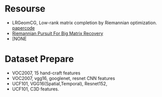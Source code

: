 # Resourse
- LRGeomCG, Low-rank matrix completion by Riemannian optimization. [paper](http://www.unige.ch/math/vandereycken/bibtexbrowser.php?key=Vandereycken_2013&bib=my_pubs.bib)[code](http://www.unige.ch/math/vandereycken/software/RiemannianMatrixCompletion_31Jun2014.zip)
- [Riemannian Pursuit For Big Matrix Recovery](http://www.tanmingkui.com/uploads/2/9/6/5/29654919/rp_to_pub.rar)
- [NONE

# Dataset Prepare

- VOC2007, 15 hand-craft features
- VOC2007, vgg16, googlenet, resnet CNN features
- UCF101, VGG16(Spatial,Temporal), Resnet152, 
- UCF101, C3D features.
